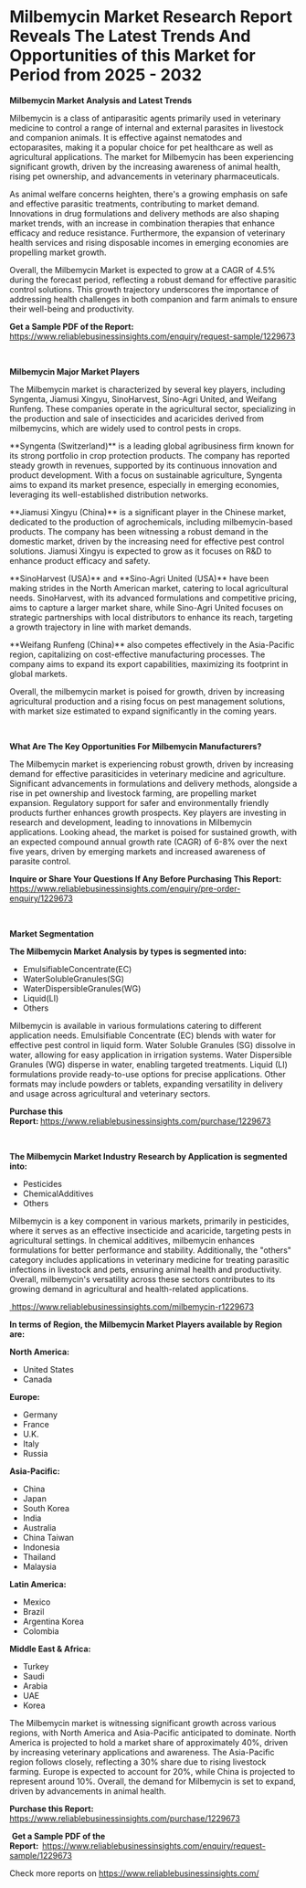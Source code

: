 <p><h1>Milbemycin Market Research Report Reveals The Latest Trends And Opportunities of this Market for Period from 2025 - 2032</h1></p><p><strong>Milbemycin Market Analysis and Latest Trends</strong></p>
<p><p>Milbemycin is a class of antiparasitic agents primarily used in veterinary medicine to control a range of internal and external parasites in livestock and companion animals. It is effective against nematodes and ectoparasites, making it a popular choice for pet healthcare as well as agricultural applications. The market for Milbemycin has been experiencing significant growth, driven by the increasing awareness of animal health, rising pet ownership, and advancements in veterinary pharmaceuticals.</p><p>As animal welfare concerns heighten, there's a growing emphasis on safe and effective parasitic treatments, contributing to market demand. Innovations in drug formulations and delivery methods are also shaping market trends, with an increase in combination therapies that enhance efficacy and reduce resistance. Furthermore, the expansion of veterinary health services and rising disposable incomes in emerging economies are propelling market growth.</p><p>Overall, the Milbemycin Market is expected to grow at a CAGR of 4.5% during the forecast period, reflecting a robust demand for effective parasitic control solutions. This growth trajectory underscores the importance of addressing health challenges in both companion and farm animals to ensure their well-being and productivity.</p></p>
<p><strong>Get a Sample PDF of the Report:&nbsp;</strong> <a href="https://www.reliablebusinessinsights.com/enquiry/request-sample/1229673?utm_campaign=3494&utm_medium=2&utm_source=Github&utm_content=ia&utm_term=31032025&utm_id=milbemycin">https://www.reliablebusinessinsights.com/enquiry/request-sample/1229673</a></p>
<p>&nbsp;</p>
<p><strong>Milbemycin Major Market Players</strong></p>
<p><p>The Milbemycin market is characterized by several key players, including Syngenta, Jiamusi Xingyu, SinoHarvest, Sino-Agri United, and Weifang Runfeng. These companies operate in the agricultural sector, specializing in the production and sale of insecticides and acaricides derived from milbemycins, which are widely used to control pests in crops.</p><p>**Syngenta (Switzerland)** is a leading global agribusiness firm known for its strong portfolio in crop protection products. The company has reported steady growth in revenues, supported by its continuous innovation and product development. With a focus on sustainable agriculture, Syngenta aims to expand its market presence, especially in emerging economies, leveraging its well-established distribution networks.</p><p>**Jiamusi Xingyu (China)** is a significant player in the Chinese market, dedicated to the production of agrochemicals, including milbemycin-based products. The company has been witnessing a robust demand in the domestic market, driven by the increasing need for effective pest control solutions. Jiamusi Xingyu is expected to grow as it focuses on R&D to enhance product efficacy and safety.</p><p>**SinoHarvest (USA)** and **Sino-Agri United (USA)** have been making strides in the North American market, catering to local agricultural needs. SinoHarvest, with its advanced formulations and competitive pricing, aims to capture a larger market share, while Sino-Agri United focuses on strategic partnerships with local distributors to enhance its reach, targeting a growth trajectory in line with market demands.</p><p>**Weifang Runfeng (China)** also competes effectively in the Asia-Pacific region, capitalizing on cost-effective manufacturing processes. The company aims to expand its export capabilities, maximizing its footprint in global markets.</p><p>Overall, the milbemycin market is poised for growth, driven by increasing agricultural production and a rising focus on pest management solutions, with market size estimated to expand significantly in the coming years.</p></p>
<p>&nbsp;</p>
<p><strong>What Are The Key Opportunities For Milbemycin Manufacturers?</strong></p>
<p><p>The Milbemycin market is experiencing robust growth, driven by increasing demand for effective parasiticides in veterinary medicine and agriculture. Significant advancements in formulations and delivery methods, alongside a rise in pet ownership and livestock farming, are propelling market expansion. Regulatory support for safer and environmentally friendly products further enhances growth prospects. Key players are investing in research and development, leading to innovations in Milbemycin applications. Looking ahead, the market is poised for sustained growth, with an expected compound annual growth rate (CAGR) of 6-8% over the next five years, driven by emerging markets and increased awareness of parasite control.</p></p>
<p><strong>Inquire or Share Your Questions If Any Before Purchasing This Report:</strong> <a href="https://www.reliablebusinessinsights.com/enquiry/pre-order-enquiry/1229673?utm_campaign=3494&utm_medium=2&utm_source=Github&utm_content=ia&utm_term=31032025&utm_id=milbemycin">https://www.reliablebusinessinsights.com/enquiry/pre-order-enquiry/1229673</a></p>
<p>&nbsp;</p>
<p><strong>Market Segmentation</strong></p>
<p><strong>The Milbemycin Market Analysis by types is segmented into:</strong></p>
<p><ul><li>EmulsifiableConcentrate(EC)</li><li>WaterSolubleGranules(SG)</li><li>WaterDispersibleGranules(WG)</li><li>Liquid(LI)</li><li>Others</li></ul></p>
<p><p>Milbemycin is available in various formulations catering to different application needs. Emulsifiable Concentrate (EC) blends with water for effective pest control in liquid form. Water Soluble Granules (SG) dissolve in water, allowing for easy application in irrigation systems. Water Dispersible Granules (WG) disperse in water, enabling targeted treatments. Liquid (LI) formulations provide ready-to-use options for precise applications. Other formats may include powders or tablets, expanding versatility in delivery and usage across agricultural and veterinary sectors.</p></p>
<p><strong>Purchase this Report:&nbsp;</strong><a href="https://www.reliablebusinessinsights.com/purchase/1229673?utm_campaign=3494&utm_medium=2&utm_source=Github&utm_content=ia&utm_term=31032025&utm_id=milbemycin">https://www.reliablebusinessinsights.com/purchase/1229673</a></p>
<p>&nbsp;</p>
<p><strong>The Milbemycin Market Industry Research by Application is segmented into:</strong></p>
<p><ul><li>Pesticides</li><li>ChemicalAdditives</li><li>Others</li></ul></p>
<p><p>Milbemycin is a key component in various markets, primarily in pesticides, where it serves as an effective insecticide and acaricide, targeting pests in agricultural settings. In chemical additives, milbemycin enhances formulations for better performance and stability. Additionally, the "others" category includes applications in veterinary medicine for treating parasitic infections in livestock and pets, ensuring animal health and productivity. Overall, milbemycin's versatility across these sectors contributes to its growing demand in agricultural and health-related applications.</p></p>
<p><a href="https://www.reliablebusinessinsights.com/milbemycin-r1229673?utm_campaign=3494&utm_medium=2&utm_source=Github&utm_content=ia&utm_term=31032025&utm_id=milbemycin">&nbsp;https://www.reliablebusinessinsights.com/milbemycin-r1229673</a></p>
<p><strong>In terms of Region, the Milbemycin Market Players available by Region are:</strong></p>
<p>
    <p> <strong> North America: </strong>
        <ul>
            <li>United States</li>
            <li>Canada</li>
        </ul>
        </p> 
    <p> <strong> Europe: </strong>
        <ul>
            <li>Germany</li>
            <li>France</li>
            <li>U.K.</li>
            <li>Italy</li>
            <li>Russia</li>
        </ul>
        </p> 
    <p> <strong> Asia-Pacific: </strong>
        <ul>
            <li>China</li>
            <li>Japan</li>
            <li>South Korea</li>
            <li>India</li>
            <li>Australia</li>
            <li>China Taiwan</li>
            <li>Indonesia</li>
            <li>Thailand</li>
            <li>Malaysia</li>
        </ul>
        </p> 
    <p> <strong> Latin America: </strong>
        <ul>
            <li>Mexico</li>
            <li>Brazil</li>
            <li>Argentina Korea</li>
            <li>Colombia</li>
        </ul>
        </p> 
    <p> <strong> Middle East & Africa: </strong>
        <ul>
            <li>Turkey</li>
            <li>Saudi</li>
            <li>Arabia</li>
            <li>UAE</li>
            <li>Korea</li>
        </ul>
    </p>
    </p>
<p><p>The Milbemycin market is witnessing significant growth across various regions, with North America and Asia-Pacific anticipated to dominate. North America is projected to hold a market share of approximately 40%, driven by increasing veterinary applications and awareness. The Asia-Pacific region follows closely, reflecting a 30% share due to rising livestock farming. Europe is expected to account for 20%, while China is projected to represent around 10%. Overall, the demand for Milbemycin is set to expand, driven by advancements in animal health.</p></p>
<p><strong>Purchase this Report: </strong><a href="https://www.reliablebusinessinsights.com/purchase/1229673?utm_campaign=3494&utm_medium=2&utm_source=Github&utm_content=ia&utm_term=31032025&utm_id=milbemycin">https://www.reliablebusinessinsights.com/purchase/1229673</a></p>
<p>&nbsp;<strong>Get a Sample PDF of the Report:&nbsp;&nbsp;</strong><a href="https://www.reliablebusinessinsights.com/enquiry/request-sample/1229673?utm_campaign=3494&utm_medium=2&utm_source=Github&utm_content=ia&utm_term=31032025&utm_id=milbemycin">https://www.reliablebusinessinsights.com/enquiry/request-sample/1229673</a></p>
<p><strong></strong></p>
<p>Check more reports on <a href="https://www.reliablebusinessinsights.com/?utm_campaign=3494&utm_medium=2&utm_source=Github&utm_content=ia&utm_term=31032025&utm_id=milbemycin">https://www.reliablebusinessinsights.com/</a></p>